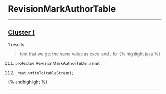# RevisionMarkAuthorTable

***

## [Cluster 1](./1)
1 results
> test that we get the same value as excel and , for 
{% highlight java %}
111. protected RevisionMarkAuthorTable _rmat;
874.     _rmat.writeTo(tableStream);
{% endhighlight %}

***

